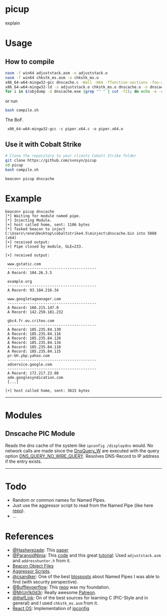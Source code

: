 # picup

explain 

# Usage

## How to compile


```bash
nasm -f win64 adjuststack.asm -o adjuststack.o
nasm -f win64 chkstk_ms.asm -o chkstk_ms.o
x86_64-w64-mingw32-gcc dnscache.c -Wall -m64 -ffunction-sections -fno-asynchronous-unwind-tables -nostdlib -fno-ident -O2 -c -o dnscache.o -Wl,-Tlinker.ld,--no-seh
x86_64-w64-mingw32-ld -s adjuststack.o chkstk_ms.o dnscache.o -o dnscache.exe
for i in $(objdump -d dnscache.exe |grep "^ " | cut -f2); do echo -e -n "\x$i"; done > dnscache.bin
```
or run

```bash
bash compile.sh
```

The BoF.

```
 x86_64-w64-mingw32-gcc -c piper.x64.c -o piper.x64.o
```

## Use it with Cobalt Strike
```bash
# Clone the repository to your clients Cobalt Strike folder 
git clone https://github.com/svnsyn/picup
cd picup
bash compile.sh
```

```
beacon> picup dnscache
```


# Example

```
beacon> picup dnscache
[*] Waiting for module named pipe.
[*] Injecting Module.
[+] host called home, sent: 1106 bytes
[*] Tasked beacon to inject C:\Users\rene\Desktop\cobaltstrike4.5\minject\dnscache.bin into 5088 (x64)
[+] received output:
[+] Pipe closed by module, GLE=233.

[+] received output:

 www.gstatic.com
 ----------------------------------------
 A Record: 104.26.3.5
 
 example.org
 ----------------------------------------
 A Record: 93.184.216.34

 www.googletagmanager.com
 ----------------------------------------
 A Record: 160.215.147.0
 A Record: 142.250.181.232

 gbc4.fr.eu.criteo.com
 ----------------------------------------
 A Record: 185.235.84.130
 A Record: 185.235.84.116
 A Record: 185.235.84.128
 A Record: 185.235.84.134
 A Record: 185.235.84.118
 A Record: 185.235.84.115
 pr-bh.ybp.yahoo.com
 ----------------------------------------
 adservice.google.com
 ----------------------------------------
 A Record: 172.217.23.98
 ade.googlesyndication.com
 [...]

[+] host called home, sent: 3615 bytes
```

------------

# Modules 

## Dnscache PIC Module

Reads the dns cache of the system like `ipconfig /displaydns` would. No network calls are made since the [DnsQuery_W](https://docs.microsoft.com/en-us/windows/win32/api/windns/nf-windns-dnsquery_w) are executed with the query option [DNS_QUERY_NO_WIRE_QUERY](https://docs.microsoft.com/en-us/windows/win32/dns/dns-constants). Resolves DNS-Record to IP address if the entry exists.

------------

# Todo

- Random or common names for Named Pipes.
- Just use the aggressor script to read from the Named Pipe (like here [repo](https://github.com/rxwx/cs-rdll-ipc-example)).
- ...

# References


- [@Hasherezade](https://twitter.com/hasherezade): This [paper](https://vxug.fakedoma.in/papers/VXUG/Exclusive/FromaCprojectthroughassemblytoshellcodeHasherezade.pdf) 
- [@ParanoidNinja](https://twitter.com/NinjaParanoid): This [code](https://github.com/paranoidninja/PIC-Get-Privileges) and this great [tutorial](https://bruteratel.com/research/feature-update/2021/01/30/OBJEXEC/): Used  `adjuststack.asm` and `addresshunter.h` from it. 
- [Beacon Object Files](https://hstechdocs.helpsystems.com/manuals/cobaltstrike/current/userguide/content/topics/beacon-object-files_main.htm)
- [Aggressor Scripts](https://trial.cobaltstrike.com/aggressor-script/index.html).
- [@csandker](https://twitter.com/0xcsandker): One of the best [blosposts](https://csandker.io/2021/01/10/Offensive-Windows-IPC-1-NamedPipes.html) about Named Pipes I was able to find (with security perspective). 
- [@Bufflevoerflow](https://twitter.com/buffaloverflow): This [repo](https://github.com/rxwx/cs-rdll-ipc-example) was my foundation.
- [@MrUn1k0d3r](https://twitter.com/MrUn1k0d3r/): Really awesome [Patreon](https://www.patreon.com/MrUn1k0d3r). 
- [@thefLink](https://github.com/codewhitesec/HandleKatz): On of the best sources for learning C (PIC-Style and in general) and I used `chkstk_ms.asm` from it. 
- [React OS](https://reactos.org/): Implementation of [ipconfig](https://doxygen.reactos.org/d3/dae/ipconfig_8c_source.html)



